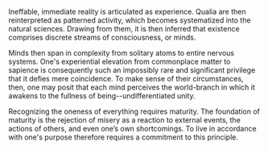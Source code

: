 Ineffable, immediate reality is articulated as experience. Qualia are then reinterpreted as patterned activity, which becomes systematized into the natural sciences. Drawing from them, it is then inferred that existence comprises discrete streams of consciousness, or minds.

Minds then span in complexity from solitary atoms to entire nervous systems. One's experiential elevation from commonplace matter to sapience is consequently such an impossibly rare and significant privilege that it defies mere coincidence. To make sense of their circumstances, then, one may posit that each mind perceives the world-branch in which it awakens to the fullness of being--undifferentiated unity.

Recognizing the oneness of everything requires maturity. The foundation of maturity is the rejection of misery as a reaction to external events, the actions of others, and even one’s own shortcomings. To live in accordance with one's purpose therefore requires a commitment to this principle.